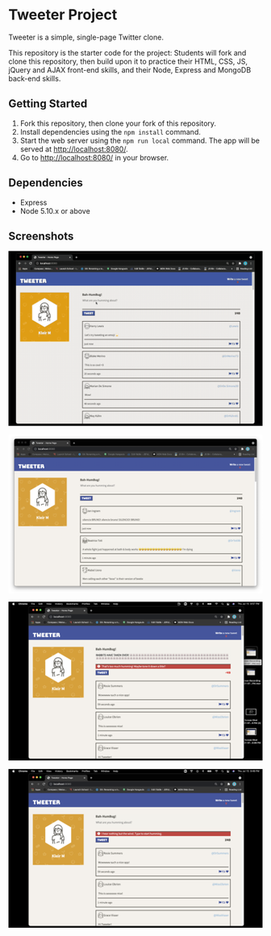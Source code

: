 # Tweeter Project

Tweeter is a simple, single-page Twitter clone.

This repository is the starter code for the project: Students will fork and clone this repository, then build upon it to practice their HTML, CSS, JS, jQuery and AJAX front-end skills, and their Node, Express and MongoDB back-end skills.

## Getting Started

1. Fork this repository, then clone your fork of this repository.
2. Install dependencies using the `npm install` command.
3. Start the web server using the `npm run local` command. The app will be served at <http://localhost:8080/>.
4. Go to <http://localhost:8080/> in your browser.

## Dependencies

- Express
- Node 5.10.x or above

## Screenshots
!["Tweeter Demo"](https://github.com/kleirrozel/tweeter/blob/master/docs/Tweeter-Demo.gif?raw=true)

!["Screenshot of Tweets - Desktop Version"](https://github.com/kleirrozel/tweeter/blob/master/docs/desktop-version.png?raw=true)

!["Screenshot of Error - Over Character Limit"](https://github.com/kleirrozel/tweeter/blob/master/docs/over-limit.png?raw=true)

!["Screenshot of Error - Empty Form"](https://github.com/kleirrozel/tweeter/blob/master/docs/empty-tweet.png?raw=true)